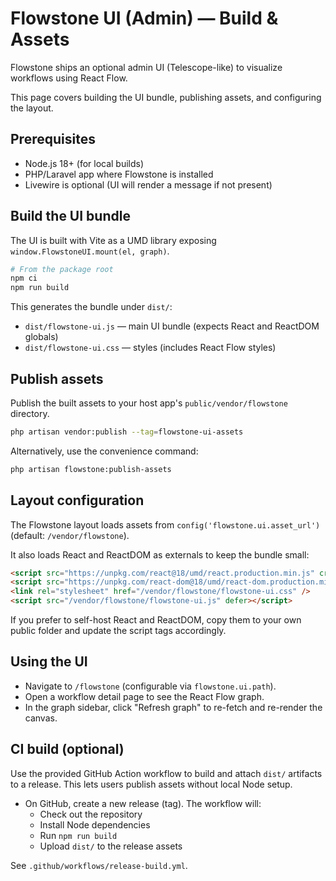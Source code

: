 # Flowstone UI (Admin) — Build & Assets

Flowstone ships an optional admin UI (Telescope-like) to visualize workflows using React Flow.

This page covers building the UI bundle, publishing assets, and configuring the layout.

## Prerequisites

- Node.js 18+ (for local builds)
- PHP/Laravel app where Flowstone is installed
- Livewire is optional (UI will render a message if not present)

## Build the UI bundle

The UI is built with Vite as a UMD library exposing `window.FlowstoneUI.mount(el, graph)`.

```bash
# From the package root
npm ci
npm run build
```

This generates the bundle under `dist/`:

- `dist/flowstone-ui.js` — main UI bundle (expects React and ReactDOM globals)
- `dist/flowstone-ui.css` — styles (includes React Flow styles)

## Publish assets

Publish the built assets to your host app's `public/vendor/flowstone` directory.

```bash
php artisan vendor:publish --tag=flowstone-ui-assets
```

Alternatively, use the convenience command:

```bash
php artisan flowstone:publish-assets
```

## Layout configuration

The Flowstone layout loads assets from `config('flowstone.ui.asset_url')` (default: `/vendor/flowstone`).

It also loads React and ReactDOM as externals to keep the bundle small:

```html
<script src="https://unpkg.com/react@18/umd/react.production.min.js" crossorigin="anonymous"></script>
<script src="https://unpkg.com/react-dom@18/umd/react-dom.production.min.js" crossorigin="anonymous"></script>
<link rel="stylesheet" href="/vendor/flowstone/flowstone-ui.css" />
<script src="/vendor/flowstone/flowstone-ui.js" defer></script>
```

If you prefer to self-host React and ReactDOM, copy them to your own public folder and update the script tags accordingly.

## Using the UI

- Navigate to `/flowstone` (configurable via `flowstone.ui.path`).
- Open a workflow detail page to see the React Flow graph.
- In the graph sidebar, click "Refresh graph" to re-fetch and re-render the canvas.

## CI build (optional)

Use the provided GitHub Action workflow to build and attach `dist/` artifacts to a release. This lets users publish assets without local Node setup.

- On GitHub, create a new release (tag). The workflow will:
  - Check out the repository
  - Install Node dependencies
  - Run `npm run build`
  - Upload `dist/` to the release assets

See `.github/workflows/release-build.yml`.

